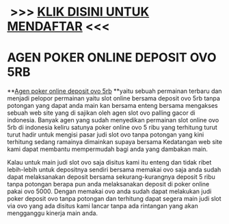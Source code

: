 #  >>> [KLIK DISINI UNTUK MENDAFTAR](https://rebrand.ly/slotgacorserba88) <<<

# AGEN POKER ONLINE DEPOSIT OVO 5RB

**[Agen poker online deposit ovo 5rb](https://serba88.xyz/) **yaitu sebuah permainan terbaru dan menjadi pelopor permainan yaitu slot online bersama deposit ovo 5rb tanpa potongan yang dapat anda main kan bersama enteng bersama mengakses sebuah web site yang di sajikan oleh agen slot ovo palling gacor di indonesia. Banyak agen yang sudah menyedikan permainan slot online ovo 5rb di indonesia keliru satunya poker online ovo 5 ribu yang terhitung turut turut hadir untuk mengisi pasar judi slot ovo tanpa potongan yang kini terhitung sedang ramainya dimainkan supaya bersama Kedatangan web site kami dapat membantu mempermudah bagi anda yang dambakan main.

Kalau untuk main judi slot ovo saja disitus kami itu enteng dan tidak ribet lebih-lebih untuk depositnya sendiri bersama memakai ovo saja anda sudah dapat melaksanakan deposit bersama sekurang-kurangnya deposit 5 ribu tanpa potongan berapa pun anda melaksanakan deposit di poker online pakai ovo 5000\. Dengan memakai ovo anda sudah dapat melakukan judi poker deposit ovo tanpa potongan dan terhitung dapat segera main judi slot via ovo yang ada disitus kami lancar tanpa ada rintangan yang akan mengganggu kinerja main anda.
